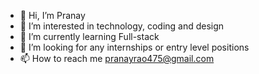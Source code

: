 - 👋 Hi, I’m Pranay
- 👀 I’m interested in technology, coding and design 
- 🌱 I’m currently learning Full-stack 
- 💞️ I’m looking for any internships or entry level positions
- 📫 How to reach me pranayrao475@gmail.com

<!---
pranayrao475/pranayrao475 is a ✨ special ✨ repository because its `README.md` (this file) appears on your GitHub profile.
You can click the Preview link to take a look at your changes.
--->
